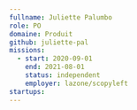 ```yaml
---
fullname: Juliette Palumbo
role: PO 
domaine: Produit
github: juliette-pal
missions: 
  - start: 2020-09-01 
    end: 2021-08-01 
    status: independent
    employer: lazone/scopyleft
startups:
---
```

